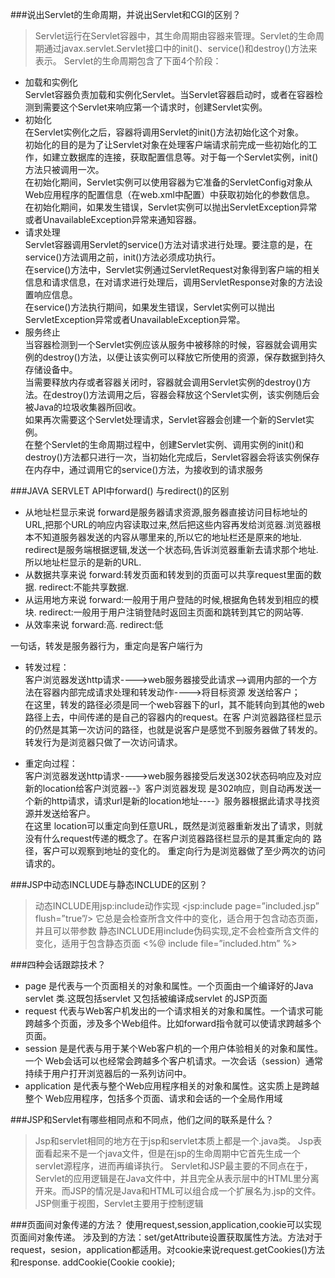 ###说出Servlet的生命周期，并说出Servlet和CGI的区别？
>Servlet运行在Servlet容器中，其生命周期由容器来管理。Servlet的生命周期通过javax.servlet.Servlet接口中的init()、service()和destroy()方法来表示。
Servlet的生命周期包含了下面4个阶段：

- 加载和实例化  
	Servlet容器负责加载和实例化Servlet。当Servlet容器启动时，或者在容器检测到需要这个Servlet来响应第一个请求时，创建Servlet实例。
- 初始化  
	在Servlet实例化之后，容器将调用Servlet的init()方法初始化这个对象。  
	初始化的目的是为了让Servlet对象在处理客户端请求前完成一些初始化的工作，如建立数据库的连接，获取配置信息等。对于每一个Servlet实例，init()方法只被调用一次。  
	在初始化期间，Servlet实例可以使用容器为它准备的ServletConfig对象从Web应用程序的配置信息（在web.xml中配置）中获取初始化的参数信息。  
	在初始化期间，如果发生错误，Servlet实例可以抛出ServletException异常或者UnavailableException异常来通知容器。  
- 请求处理  
	Servlet容器调用Servlet的service()方法对请求进行处理。要注意的是，在service()方法调用之前，init()方法必须成功执行。  
	在service()方法中，Servlet实例通过ServletRequest对象得到客户端的相关信息和请求信息，在对请求进行处理后，调用ServletResponse对象的方法设置响应信息。  
	在service()方法执行期间，如果发生错误，Servlet实例可以抛出ServletException异常或者UnavailableException异常。  
- 服务终止  
	当容器检测到一个Servlet实例应该从服务中被移除的时候，容器就会调用实例的destroy()方法，以便让该实例可以释放它所使用的资源，保存数据到持久存储设备中。  
	当需要释放内存或者容器关闭时，容器就会调用Servlet实例的destroy()方法。在destroy()方法调用之后，容器会释放这个Servlet实例，该实例随后会被Java的垃圾收集器所回收。  
	如果再次需要这个Servlet处理请求，Servlet容器会创建一个新的Servlet实例。  
	在整个Servlet的生命周期过程中，创建Servlet实例、调用实例的init()和destroy()方法都只进行一次，当初始化完成后，Servlet容器会将该实例保存在内存中，通过调用它的service()方法，为接收到的请求服务   

###JAVA SERVLET API中forward() 与redirect()的区别
- 从地址栏显示来说 
	forward是服务器请求资源,服务器直接访问目标地址的URL,把那个URL的响应内容读取过来,然后把这些内容再发给浏览器.浏览器根本不知道服务器发送的内容从哪里来的,所以它的地址栏还是原来的地址.
	redirect是服务端根据逻辑,发送一个状态码,告诉浏览器重新去请求那个地址.所以地址栏显示的是新的URL.
- 从数据共享来说 
	forward:转发页面和转发到的页面可以共享request里面的数据.
	redirect:不能共享数据.
- 从运用地方来说 
	forward:一般用于用户登陆的时候,根据角色转发到相应的模块.
	redirect:一般用于用户注销登陆时返回主页面和跳转到其它的网站等.
- 从效率来说 
	forward:高.
	redirect:低

	
一句话，转发是服务器行为，重定向是客户端行为

- 转发过程：  
	客户浏览器发送http请求---->web服务器接受此请求-->调用内部的一个方法在容器内部完成请求处理和转发动作---->将目标资源 发送给客户；  
	在这里，转发的路径必须是同一个web容器下的url，其不能转向到其他的web路径上去，中间传递的是自己的容器内的request。在客 户浏览器路径栏显示的仍然是其第一次访问的路径，也就是说客户是感觉不到服务器做了转发的。转发行为是浏览器只做了一次访问请求。 

- 重定向过程：  
	客户浏览器发送http请求---->web服务器接受后发送302状态码响应及对应新的location给客户浏览器--》客户浏览器发现 是302响应，则自动再发送一个新的http请求，请求url是新的location地址----》服务器根据此请求寻找资源并发送给客户。  
	在这里 location可以重定向到任意URL，既然是浏览器重新发出了请求，则就没有什么request传递的概念了。在客户浏览器路径栏显示的是其重定向的 路径，客户可以观察到地址的变化的。
	重定向行为是浏览器做了至少两次的访问请求的。 


###JSP中动态INCLUDE与静态INCLUDE的区别？
>动态INCLUDE用jsp:include动作实现
<jsp:include page=”included.jsp” flush=”true”/>
它总是会检查所含文件中的变化，适合用于包含动态页面，并且可以带参数
静态INCLUDE用include伪码实现,定不会检查所含文件的变化，适用于包含静态页面
<%@ include file=”included.htm” %>

###四种会话跟踪技术？
- page 
	是代表与一个页面相关的对象和属性。一个页面由一个编译好的Java servlet 类.这既包括servlet 又包括被编译成servlet 的JSP页面
- request
	代表与Web客户机发出的一个请求相关的对象和属性。一个请求可能跨越多个页面，涉及多个Web组件。比如forward指令就可以使请求跨越多个页面。
- session 
	是是代表与用于某个Web客户机的一个用户体验相关的对象和属性。一个 Web会话可以也经常会跨越多个客户机请求。一次会话（session）通常持续于用户打开浏览器后的一系列访问中。
- application 
	是代表与整个Web应用程序相关的对象和属性。这实质上是跨越整个 Web应用程序，包括多个页面、请求和会话的一个全局作用域



###JSP和Servlet有哪些相同点和不同点，他们之间的联系是什么？
>Jsp和servlet相同的地方在于jsp和servlet本质上都是一个.java类。
Jsp表面看起来不是一个java文件，但是在jsp的生命周期中它首先生成一个servlet源程序，进而再编译执行。
Servlet和JSP最主要的不同点在于，Servlet的应用逻辑是在Java文件中，并且完全从表示层中的HTML里分离开来。而JSP的情况是Java和HTML可以组合成一个扩展名为.jsp的文件。
JSP侧重于视图，Servlet主要用于控制逻辑

###页面间对象传递的方法？
	使用request,session,application,cookie可以实现页面间对象传递。
	涉及到的方法：set/getAttribute设置获取属性方法。方法对于request，sesion，application都适用。对cookie来说request.getCookies()方法和response. addCookie(Cookie cookie);